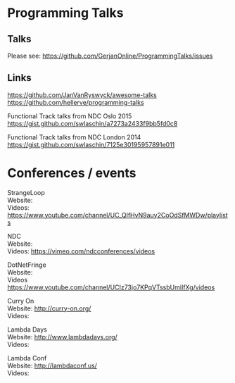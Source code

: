 # Programming Talks

## Talks
Please see: https://github.com/GerjanOnline/ProgrammingTalks/issues

## Links
https://github.com/JanVanRyswyck/awesome-talks  
https://github.com/hellerve/programming-talks

Functional Track talks from NDC Oslo 2015   
https://gist.github.com/swlaschin/a7273a2433f9bb5fd0c8

Functional Track talks from NDC London 2014   
https://gist.github.com/swlaschin/7125e30195957891e011

# Conferences / events

StrangeLoop    
Website:    
Videos: https://www.youtube.com/channel/UC_QIfHvN9auy2CoOdSfMWDw/playlists

NDC    
Website:    
Videos: https://vimeo.com/ndcconferences/videos

DotNetFringe    
Website:    
Videos https://www.youtube.com/channel/UCIz73jo7KPqVTssbUmiIfXg/videos

Curry On  
Website: http://curry-on.org/  
Videos:

Lambda Days  
Website: http://www.lambdadays.org/  
Videos: 

Lambda Conf  
Website: http://lambdaconf.us/  
Videos: 



